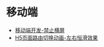 # 移动端

- [移动端开发-禁止横屏](https://blog.csdn.net/weixin_34116110/article/details/93340240?spm=1001.2101.3001.6650.2&utm_medium=distribute.pc_relevant.none-task-blog-2~default~CTRLIST~Rate-2.pc_relevant_antiscanv2&depth_1-utm_source=distribute.pc_relevant.none-task-blog-2~default~CTRLIST~Rate-2.pc_relevant_antiscanv2&utm_relevant_index=5)
- [H5页面路由切换动画-左右恒滑效果](https://blog.csdn.net/u010059669/article/details/121287646)
